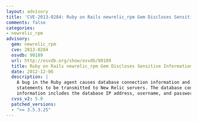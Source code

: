 ```yaml
---
layout: advisory
title: 'CVE-2013-0284: Ruby on Rails newrelic_rpm Gem Discloses Sensitive Information'
comments: false
categories:
- newrelic_rpm
advisory:
  gem: newrelic_rpm
  cve: 2013-0284
  osvdb: 90189
  url: http://osvdb.org/show/osvdb/90189
  title: Ruby on Rails newrelic_rpm Gem Discloses Sensitive Information
  date: 2012-12-06
  description: |
    A bug in the Ruby agent causes database connection information and raw SQL
    statements to be transmitted to New Relic servers. The database connection
    information includes the database IP address, username, and password
  cvss_v2: 5.0
  patched_versions:
  - ">= 3.5.3.25"
---
```

